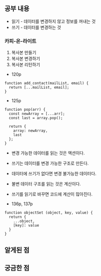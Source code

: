## 공부 내용

- 읽기 - 데이터를 변경하지 않고 정보를 꺼내는 것
- 쓰기 - 데이터를 변경하는 것

### 카피-온-라이트

1. 복사본 만들기
2. 복사본 변경하기
3. 복사본 리턴하기
   </br>

- 120p

```
function add_contact(mailList, email) {
  return [...mailList, email];
}
```

- 125p

```
function pop(arr) {
  const newArray = [...arr];
  const last = array.pop();

  return {
    array: newArray,
    last
  };
}
```

- 변경 가능한 데이터를 읽는 것은 액션이다.
- 쓰기는 데이터를 변경 가능한 구조로 만든다.
- 데이터에 쓰기가 없다면 변경 불가능한 데이터다.
- 불변 데이터 구조를 읽는 것은 계산이다.
- 쓰기를 읽기로 바꾸면 코드에 계산이 많아진다.

- 136p, 137p

```
function objectSet (object, key, value) {
  return {
    ...object,
    [key]: value
  }
}
```

## 알게된 점

## 궁금한 점
